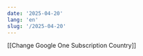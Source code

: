 ```yaml
---
date: '2025-04-20'
lang: 'en'
slug: '/2025-04-20'
---
```


[[Change Google One Subscription Country]]

